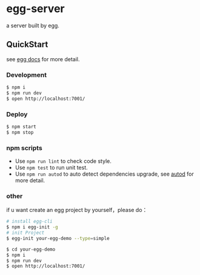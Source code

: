 # egg-server

a server built by egg. 

## QuickStart

<!-- add docs here for user -->

see [egg docs][egg] for more detail.

### Development

```bash
$ npm i
$ npm run dev
$ open http://localhost:7001/
```

### Deploy

```bash
$ npm start
$ npm stop
```

### npm scripts

- Use `npm run lint` to check code style.
- Use `npm test` to run unit test.
- Use `npm run autod` to auto detect dependencies upgrade, see [autod](https://www.npmjs.com/package/autod) for more detail.


[egg]: https://eggjs.org



### other

if u want create an egg project by yourself，please do：

```bash
# install egg-cli
$ npm i egg-init -g
# init Project
$ egg-init your-egg-demo --type=simple

$ cd your-egg-demo
$ npm i
$ npm run dev
$ open http://localhost:7001/
```

